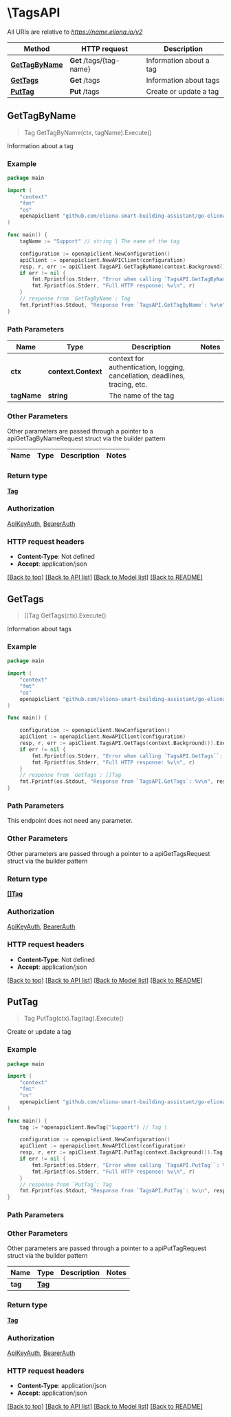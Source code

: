 # \TagsAPI

All URIs are relative to *https://name.eliona.io/v2*

Method | HTTP request | Description
------------- | ------------- | -------------
[**GetTagByName**](TagsAPI.md#GetTagByName) | **Get** /tags/{tag-name} | Information about a tag
[**GetTags**](TagsAPI.md#GetTags) | **Get** /tags | Information about tags
[**PutTag**](TagsAPI.md#PutTag) | **Put** /tags | Create or update a tag



## GetTagByName

> Tag GetTagByName(ctx, tagName).Execute()

Information about a tag



### Example

```go
package main

import (
	"context"
	"fmt"
	"os"
	openapiclient "github.com/eliona-smart-building-assistant/go-eliona-api-client/v2"
)

func main() {
	tagName := "Support" // string | The name of the tag

	configuration := openapiclient.NewConfiguration()
	apiClient := openapiclient.NewAPIClient(configuration)
	resp, r, err := apiClient.TagsAPI.GetTagByName(context.Background(), tagName).Execute()
	if err != nil {
		fmt.Fprintf(os.Stderr, "Error when calling `TagsAPI.GetTagByName``: %v\n", err)
		fmt.Fprintf(os.Stderr, "Full HTTP response: %v\n", r)
	}
	// response from `GetTagByName`: Tag
	fmt.Fprintf(os.Stdout, "Response from `TagsAPI.GetTagByName`: %v\n", resp)
}
```

### Path Parameters


Name | Type | Description  | Notes
------------- | ------------- | ------------- | -------------
**ctx** | **context.Context** | context for authentication, logging, cancellation, deadlines, tracing, etc.
**tagName** | **string** | The name of the tag | 

### Other Parameters

Other parameters are passed through a pointer to a apiGetTagByNameRequest struct via the builder pattern


Name | Type | Description  | Notes
------------- | ------------- | ------------- | -------------


### Return type

[**Tag**](Tag.md)

### Authorization

[ApiKeyAuth](../README.md#ApiKeyAuth), [BearerAuth](../README.md#BearerAuth)

### HTTP request headers

- **Content-Type**: Not defined
- **Accept**: application/json

[[Back to top]](#) [[Back to API list]](../README.md#documentation-for-api-endpoints)
[[Back to Model list]](../README.md#documentation-for-models)
[[Back to README]](../README.md)


## GetTags

> []Tag GetTags(ctx).Execute()

Information about tags



### Example

```go
package main

import (
	"context"
	"fmt"
	"os"
	openapiclient "github.com/eliona-smart-building-assistant/go-eliona-api-client/v2"
)

func main() {

	configuration := openapiclient.NewConfiguration()
	apiClient := openapiclient.NewAPIClient(configuration)
	resp, r, err := apiClient.TagsAPI.GetTags(context.Background()).Execute()
	if err != nil {
		fmt.Fprintf(os.Stderr, "Error when calling `TagsAPI.GetTags``: %v\n", err)
		fmt.Fprintf(os.Stderr, "Full HTTP response: %v\n", r)
	}
	// response from `GetTags`: []Tag
	fmt.Fprintf(os.Stdout, "Response from `TagsAPI.GetTags`: %v\n", resp)
}
```

### Path Parameters

This endpoint does not need any parameter.

### Other Parameters

Other parameters are passed through a pointer to a apiGetTagsRequest struct via the builder pattern


### Return type

[**[]Tag**](Tag.md)

### Authorization

[ApiKeyAuth](../README.md#ApiKeyAuth), [BearerAuth](../README.md#BearerAuth)

### HTTP request headers

- **Content-Type**: Not defined
- **Accept**: application/json

[[Back to top]](#) [[Back to API list]](../README.md#documentation-for-api-endpoints)
[[Back to Model list]](../README.md#documentation-for-models)
[[Back to README]](../README.md)


## PutTag

> Tag PutTag(ctx).Tag(tag).Execute()

Create or update a tag



### Example

```go
package main

import (
	"context"
	"fmt"
	"os"
	openapiclient "github.com/eliona-smart-building-assistant/go-eliona-api-client/v2"
)

func main() {
	tag := *openapiclient.NewTag("Support") // Tag | 

	configuration := openapiclient.NewConfiguration()
	apiClient := openapiclient.NewAPIClient(configuration)
	resp, r, err := apiClient.TagsAPI.PutTag(context.Background()).Tag(tag).Execute()
	if err != nil {
		fmt.Fprintf(os.Stderr, "Error when calling `TagsAPI.PutTag``: %v\n", err)
		fmt.Fprintf(os.Stderr, "Full HTTP response: %v\n", r)
	}
	// response from `PutTag`: Tag
	fmt.Fprintf(os.Stdout, "Response from `TagsAPI.PutTag`: %v\n", resp)
}
```

### Path Parameters



### Other Parameters

Other parameters are passed through a pointer to a apiPutTagRequest struct via the builder pattern


Name | Type | Description  | Notes
------------- | ------------- | ------------- | -------------
 **tag** | [**Tag**](Tag.md) |  | 

### Return type

[**Tag**](Tag.md)

### Authorization

[ApiKeyAuth](../README.md#ApiKeyAuth), [BearerAuth](../README.md#BearerAuth)

### HTTP request headers

- **Content-Type**: application/json
- **Accept**: application/json

[[Back to top]](#) [[Back to API list]](../README.md#documentation-for-api-endpoints)
[[Back to Model list]](../README.md#documentation-for-models)
[[Back to README]](../README.md)


